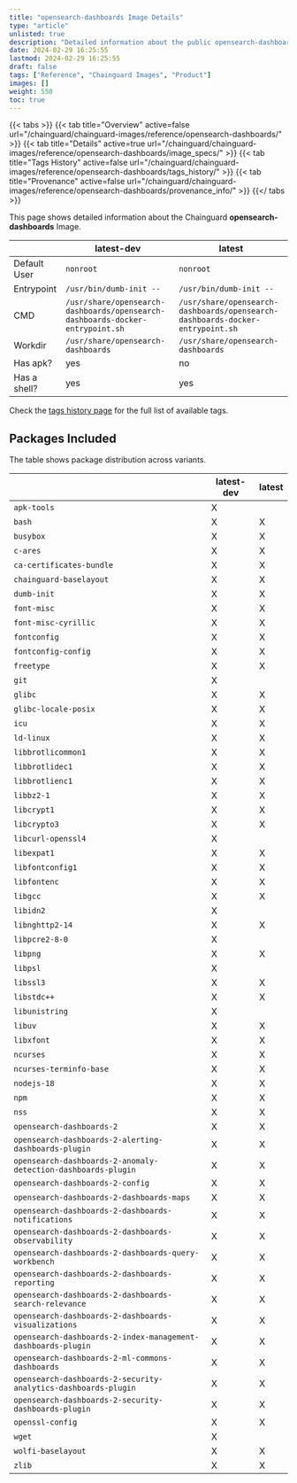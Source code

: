 ```yaml
---
title: "opensearch-dashboards Image Details"
type: "article"
unlisted: true
description: "Detailed information about the public opensearch-dashboards Chainguard Image."
date: 2024-02-29 16:25:55
lastmod: 2024-02-29 16:25:55
draft: false
tags: ["Reference", "Chainguard Images", "Product"]
images: []
weight: 550
toc: true
---
```


{{< tabs >}}
{{< tab title="Overview" active=false url="/chainguard/chainguard-images/reference/opensearch-dashboards/" >}}
{{< tab title="Details" active=true url="/chainguard/chainguard-images/reference/opensearch-dashboards/image_specs/" >}}
{{< tab title="Tags History" active=false url="/chainguard/chainguard-images/reference/opensearch-dashboards/tags_history/" >}}
{{< tab title="Provenance" active=false url="/chainguard/chainguard-images/reference/opensearch-dashboards/provenance_info/" >}}
{{</ tabs >}}

This page shows detailed information about the Chainguard **opensearch-dashboards** Image.

|              | latest-dev                                                                    | latest                                                                        |
|--------------|-------------------------------------------------------------------------------|-------------------------------------------------------------------------------|
| Default User | `nonroot`                                                                     | `nonroot`                                                                     |
| Entrypoint   | `/usr/bin/dumb-init --`                                                       | `/usr/bin/dumb-init --`                                                       |
| CMD          | `/usr/share/opensearch-dashboards/opensearch-dashboards-docker-entrypoint.sh` | `/usr/share/opensearch-dashboards/opensearch-dashboards-docker-entrypoint.sh` |
| Workdir      | `/usr/share/opensearch-dashboards`                                            | `/usr/share/opensearch-dashboards`                                            |
| Has apk?     | yes                                                                           | no                                                                            |
| Has a shell? | yes                                                                           | yes                                                                           |

Check the [tags history page](/chainguard/chainguard-images/reference/opensearch-dashboards/tags_history/) for the full list of available tags.

## Packages Included
The table shows package distribution across variants.

|                                                                | latest-dev | latest |
|----------------------------------------------------------------|------------|--------|
| `apk-tools`                                                    | X          |        |
| `bash`                                                         | X          | X      |
| `busybox`                                                      | X          | X      |
| `c-ares`                                                       | X          | X      |
| `ca-certificates-bundle`                                       | X          | X      |
| `chainguard-baselayout`                                        | X          | X      |
| `dumb-init`                                                    | X          | X      |
| `font-misc`                                                    | X          | X      |
| `font-misc-cyrillic`                                           | X          | X      |
| `fontconfig`                                                   | X          | X      |
| `fontconfig-config`                                            | X          | X      |
| `freetype`                                                     | X          | X      |
| `git`                                                          | X          |        |
| `glibc`                                                        | X          | X      |
| `glibc-locale-posix`                                           | X          | X      |
| `icu`                                                          | X          | X      |
| `ld-linux`                                                     | X          | X      |
| `libbrotlicommon1`                                             | X          | X      |
| `libbrotlidec1`                                                | X          | X      |
| `libbrotlienc1`                                                | X          | X      |
| `libbz2-1`                                                     | X          | X      |
| `libcrypt1`                                                    | X          | X      |
| `libcrypto3`                                                   | X          | X      |
| `libcurl-openssl4`                                             | X          |        |
| `libexpat1`                                                    | X          | X      |
| `libfontconfig1`                                               | X          | X      |
| `libfontenc`                                                   | X          | X      |
| `libgcc`                                                       | X          | X      |
| `libidn2`                                                      | X          |        |
| `libnghttp2-14`                                                | X          | X      |
| `libpcre2-8-0`                                                 | X          |        |
| `libpng`                                                       | X          | X      |
| `libpsl`                                                       | X          |        |
| `libssl3`                                                      | X          | X      |
| `libstdc++`                                                    | X          | X      |
| `libunistring`                                                 | X          |        |
| `libuv`                                                        | X          | X      |
| `libxfont`                                                     | X          | X      |
| `ncurses`                                                      | X          | X      |
| `ncurses-terminfo-base`                                        | X          | X      |
| `nodejs-18`                                                    | X          | X      |
| `npm`                                                          | X          | X      |
| `nss`                                                          | X          | X      |
| `opensearch-dashboards-2`                                      | X          | X      |
| `opensearch-dashboards-2-alerting-dashboards-plugin`           | X          | X      |
| `opensearch-dashboards-2-anomaly-detection-dashboards-plugin`  | X          | X      |
| `opensearch-dashboards-2-config`                               | X          | X      |
| `opensearch-dashboards-2-dashboards-maps`                      | X          | X      |
| `opensearch-dashboards-2-dashboards-notifications`             | X          | X      |
| `opensearch-dashboards-2-dashboards-observability`             | X          | X      |
| `opensearch-dashboards-2-dashboards-query-workbench`           | X          | X      |
| `opensearch-dashboards-2-dashboards-reporting`                 | X          | X      |
| `opensearch-dashboards-2-dashboards-search-relevance`          | X          | X      |
| `opensearch-dashboards-2-dashboards-visualizations`            | X          | X      |
| `opensearch-dashboards-2-index-management-dashboards-plugin`   | X          | X      |
| `opensearch-dashboards-2-ml-commons-dashboards`                | X          | X      |
| `opensearch-dashboards-2-security-analytics-dashboards-plugin` | X          | X      |
| `opensearch-dashboards-2-security-dashboards-plugin`           | X          | X      |
| `openssl-config`                                               | X          | X      |
| `wget`                                                         | X          |        |
| `wolfi-baselayout`                                             | X          | X      |
| `zlib`                                                         | X          | X      |

